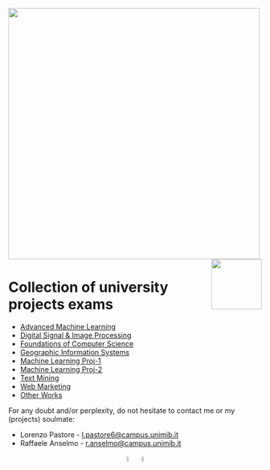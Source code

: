 <p float="left">
 <img src="https://github.com/LorenzoPastore/FoCS_2019-20/blob/master/images/DS%20Logo.png" width = "500"/>
 <img src="https://github.com/LorenzoPastore/FoCS_2019-20/blob/master/images/Bicocca%20Logo.png" width = "100" align="right"/>
</p>

# Collection of university projects exams

- <a href = "https://github.com/LorenzoPastore/University/tree/master/Advanced%20Machine%20Learning">Advanced Machine Learning<a>
- <a href = "https://github.com/LorenzoPastore/University/tree/master/Digital%20Signal%20%26%20Image%20Processing">Digital Signal & Image Processing<a>
- <a href = "https://github.com/LorenzoPastore/University/tree/master/FoCS">Foundations of Computer Science<a>
- <a href = "https://github.com/LorenzoPastore/University/tree/master/GIS">Geographic Information Systems<a>
- <a href = "https://github.com/LorenzoPastore/University/tree/master/Machine%20Learning%20V1">Machine Learning Proj-1<a>
- <a href = "https://github.com/LorenzoPastore/University/tree/master/Machine%20Learning%20V2">Machine Learning Proj-2<a>
- <a href = "https://github.com/LorenzoPastore/University/tree/master/Text%20Mining">Text Mining<a>
- <a href = "https://github.com/LorenzoPastore/University/tree/master/Web%20Marketing">Web Marketing<a>
- <a href = "https://github.com/LorenzoPastore/University/tree/master/Other%20Works">Other Works<a>

For any doubt and/or perplexity, do not hesitate to contact me or my (projects) soulmate:
- Lorenzo Pastore - l.pastore6@campus.unimib.it
- Raffaele Anselmo - r.anselmo@campus.unimib.it

<p align = "center">
  <a href = "https://www.linkedin.com/in/lorenzo-pastore-9a4653157/"><img src="https://github.com/LorenzoPastore/FoCS_2019-20/blob/master/images/Linkedin%20logo.png" width = "5%"></a>
  <a href = "https://github.com/LorenzoPastore"><img src="https://github.com/LorenzoPastore/FoCS_2019-20/blob/master/images/GitHub.png" width = "5%"></a>
</p>

